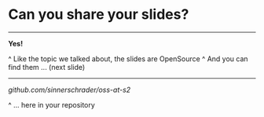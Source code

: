 # Can you **share** your slides?

---

**Yes!**

^ Like the topic we talked about, the slides are OpenSource
^ And you can find them ... (next slide)

---

_github.com/sinnerschrader/oss-at-s2_

^ ... here in your repository

